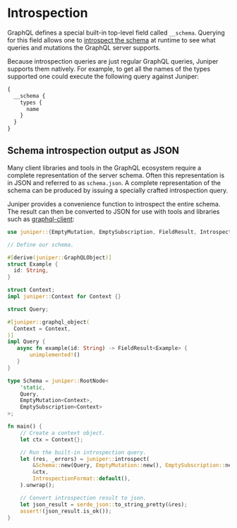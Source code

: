 # Introspection

GraphQL defines a special built-in top-level field called `__schema`. Querying
for this field allows one to [introspect the schema](https://graphql.org/learn/introspection/)
at runtime to see what queries and mutations the GraphQL server supports.

Because introspection queries are just regular GraphQL queries, Juniper supports
them natively. For example, to get all the names of the types supported one
could execute the following query against Juniper:

```graphql
{
  __schema {
    types {
      name
    }
  }
}
```

## Schema introspection output as JSON

Many client libraries and tools in the GraphQL ecosystem require a complete
representation of the server schema. Often this representation is in JSON and
referred to as `schema.json`. A complete representation of the schema can be
produced by issuing a specially crafted introspection query.

Juniper provides a convenience function to introspect the entire schema. The
result can then be converted to JSON for use with tools and libraries such as
[graphql-client](https://github.com/graphql-rust/graphql-client):

```rust
use juniper::{EmptyMutation, EmptySubscription, FieldResult, IntrospectionFormat};

// Define our schema.

#[derive(juniper::GraphQLObject)]
struct Example {
  id: String,
}

struct Context;
impl juniper::Context for Context {}

struct Query;

#[juniper::graphql_object(
  Context = Context,
)]
impl Query {
   async fn example(id: String) -> FieldResult<Example> {
       unimplemented!()
   }
}

type Schema = juniper::RootNode<
    'static, 
    Query, 
    EmptyMutation<Context>, 
    EmptySubscription<Context>
>;

fn main() {
    // Create a context object.
    let ctx = Context{};

    // Run the built-in introspection query.
    let (res, _errors) = juniper::introspect(
        &Schema::new(Query, EmptyMutation::new(), EmptySubscription::new()),
        &ctx,
        IntrospectionFormat::default(),
    ).unwrap();

    // Convert introspection result to json.
    let json_result = serde_json::to_string_pretty(&res);
    assert!(json_result.is_ok());
}
```
